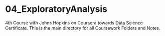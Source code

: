 # 04_ExploratoryAnalysis
4th Course with Johns Hopkins on Coursera towards Data Science Certificate. 
This is the main directory for all Coursework Folders and Notes.
